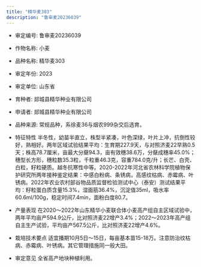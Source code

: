```yaml
---
title: "精华麦303"
description: "鲁审麦20236039"
---
```

* 审定编号:  鲁审麦20236039

*  作物名称:  小麦

*  品种名称:  精华麦303

*  审定年份:  2023

*  审定单位:  山东省

* 育种者:  郯城县精华种业有限公司

*  申请者:  郯城县精华种业有限公司

*  品种来源:  常规品种，系徐麦36与烟农999杂交后选育。

*  特征特性
半冬性，幼苗半直立，株型半紧凑，叶色深绿，叶片上冲，抗倒性较好，熟相好。两年区域试验结果平均：生育期227.9天，与对照济麦22早熟0.5天；株高78.7厘米，亩最大分蘖94.3，亩有效穗38.6万，分蘖成穗率45.0%；穗型长方形，穗粒数35.3粒，千粒重46.3克，容重784.0克/升；长芒、白壳、白粒，籽粒硬质。越冬抗寒性中等。2020-2022年河北省农林科学院植物保护研究所两年接种鉴定结果：中感白粉病、条锈病，高感纹枯病、赤霉病、叶锈病。2022年农业农村部谷物品质监督检验测试中心（泰安）测试结果平均：籽粒蛋白质含量15.3%，湿面筋36.4%，沉淀值35ml，吸水率60.6ml/100g，稳定时间7.4min，面粉白度80.7。

*  产量表现
在2020～2022年山东精华小麦联合体小麦高产组自主区域试验中，两年平均亩产594.9公斤，比对照济麦22增产3.4%；2022～2023年高产组自主生产试验，平均亩产567.5公斤，比对照济麦22增产4.6%。

*  栽培技术要点
适宜播期10月5日～15日，每亩基本苗15-18万。注意防治纹枯病、赤霉病、叶锈病。其它管理措施同一般大田。

*  审定意见
全省高产地块种植利用。

